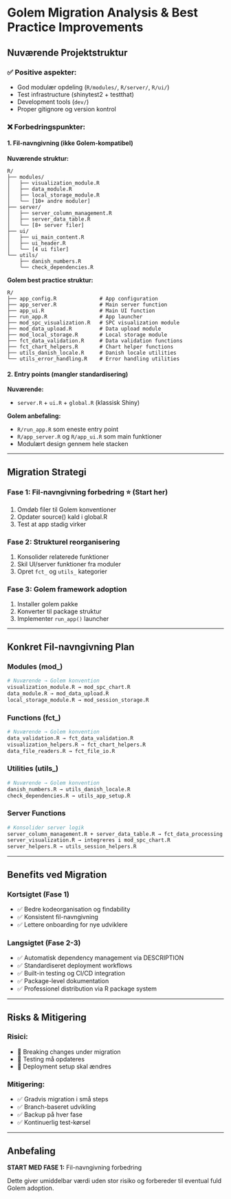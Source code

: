 # Golem Migration Analysis & Best Practice Improvements

## Nuværende Projektstruktur

### ✅ **Positive aspekter:**
- God modulær opdeling (`R/modules/`, `R/server/`, `R/ui/`)
- Test infrastructure (shinytest2 + testthat)
- Development tools (`dev/`)
- Proper gitignore og version kontrol

### ❌ **Forbedringspunkter:**

#### **1. Fil-navngivning (ikke Golem-kompatibel)**

**Nuværende struktur:**
```
R/
├── modules/
│   ├── visualization_module.R          
│   ├── data_module.R
│   ├── local_storage_module.R
│   └── [10+ andre moduler]
├── server/
│   ├── server_column_management.R
│   ├── server_data_table.R
│   └── [8+ server filer]
├── ui/
│   ├── ui_main_content.R
│   ├── ui_header.R
│   └── [4 ui filer]
└── utils/
    ├── danish_numbers.R
    └── check_dependencies.R
```

**Golem best practice struktur:**
```
R/
├── app_config.R              # App configuration
├── app_server.R              # Main server function  
├── app_ui.R                  # Main UI function
├── run_app.R                 # App launcher
├── mod_spc_visualization.R   # SPC visualization module
├── mod_data_upload.R         # Data upload module
├── mod_local_storage.R       # Local storage module
├── fct_data_validation.R     # Data validation functions
├── fct_chart_helpers.R       # Chart helper functions
├── utils_danish_locale.R     # Danish locale utilities
└── utils_error_handling.R    # Error handling utilities
```

#### **2. Entry points (mangler standardisering)**

**Nuværende:** 
- `server.R` + `ui.R` + `global.R` (klassisk Shiny)

**Golem anbefaling:**
- `R/run_app.R` som eneste entry point
- `R/app_server.R` og `R/app_ui.R` som main funktioner
- Modulært design gennem hele stacken

---

## Migration Strategi

### **Fase 1: Fil-navngivning forbedring** ⭐ (Start her)
1. Omdøb filer til Golem konventioner
2. Opdater source() kald i global.R
3. Test at app stadig virker

### **Fase 2: Strukturel reorganisering**
1. Konsolider relaterede funktioner
2. Skil UI/server funktioner fra moduler
3. Opret `fct_` og `utils_` kategorier

### **Fase 3: Golem framework adoption**
1. Installer golem pakke
2. Konverter til package struktur
3. Implementer `run_app()` launcher

---

## Konkret Fil-navngivning Plan

### **Modules (mod_)**
```bash
# Nuværende → Golem konvention
visualization_module.R → mod_spc_chart.R
data_module.R → mod_data_upload.R  
local_storage_module.R → mod_session_storage.R
```

### **Functions (fct_)**
```bash
# Nuværende → Golem konvention
data_validation.R → fct_data_validation.R
visualization_helpers.R → fct_chart_helpers.R
data_file_readers.R → fct_file_io.R
```

### **Utilities (utils_)**
```bash
# Nuværende → Golem konvention
danish_numbers.R → utils_danish_locale.R
check_dependencies.R → utils_app_setup.R
```

### **Server Functions**
```bash
# Konsolider server logik
server_column_management.R + server_data_table.R → fct_data_processing.R
server_visualization.R → integreres i mod_spc_chart.R
server_helpers.R → utils_session_helpers.R
```

---

## Benefits ved Migration

### **Kortsigtet (Fase 1)**
- ✅ Bedre kodeorganisation og findability  
- ✅ Konsistent fil-navngivning
- ✅ Lettere onboarding for nye udviklere

### **Langsigtet (Fase 2-3)**
- ✅ Automatisk dependency management via DESCRIPTION
- ✅ Standardiseret deployment workflows
- ✅ Built-in testing og CI/CD integration
- ✅ Package-level dokumentation
- ✅ Professionel distribution via R package system

---

## Risks & Mitigering

### **Risici:**
- 🔴 Breaking changes under migration
- 🔴 Testing må opdateres
- 🔴 Deployment setup skal ændres

### **Mitigering:**
- ✅ Gradvis migration i små steps
- ✅ Branch-baseret udvikling
- ✅ Backup på hver fase
- ✅ Kontinuerlig test-kørsel

---

## Anbefaling

**START MED FASE 1:** Fil-navngivning forbedring

Dette giver umiddelbar værdi uden stor risiko og forbereder til eventual fuld Golem adoption.